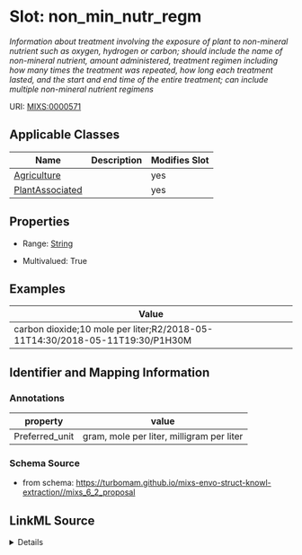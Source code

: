 # Slot: non_min_nutr_regm


_Information about treatment involving the exposure of plant to non-mineral nutrient such as oxygen, hydrogen or carbon; should include the name of non-mineral nutrient, amount administered, treatment regimen including how many times the treatment was repeated, how long each treatment lasted, and the start and end time of the entire treatment; can include multiple non-mineral nutrient regimens_



URI: [MIXS:0000571](https://w3id.org/mixs/0000571)



<!-- no inheritance hierarchy -->




## Applicable Classes

| Name | Description | Modifies Slot |
| --- | --- | --- |
[Agriculture](Agriculture.md) |  |  yes  |
[PlantAssociated](PlantAssociated.md) |  |  yes  |







## Properties

* Range: [String](String.md)

* Multivalued: True






## Examples

| Value |
| --- |
| carbon dioxide;10 mole per liter;R2/2018-05-11T14:30/2018-05-11T19:30/P1H30M |

## Identifier and Mapping Information





### Annotations

| property | value |
| --- | --- |
| Preferred_unit | gram, mole per liter, milligram per liter |



### Schema Source


* from schema: https://turbomam.github.io/mixs-envo-struct-knowl-extraction//mixs_6_2_proposal




## LinkML Source

<details>
```yaml
name: non_min_nutr_regm
annotations:
  Preferred_unit:
    tag: Preferred_unit
    value: gram, mole per liter, milligram per liter
description: Information about treatment involving the exposure of plant to non-mineral
  nutrient such as oxygen, hydrogen or carbon; should include the name of non-mineral
  nutrient, amount administered, treatment regimen including how many times the treatment
  was repeated, how long each treatment lasted, and the start and end time of the
  entire treatment; can include multiple non-mineral nutrient regimens
title: non-mineral nutrient regimen
notes:
- non-mineral
- nutrient
- regimen
examples:
- value: carbon dioxide;10 mole per liter;R2/2018-05-11T14:30/2018-05-11T19:30/P1H30M
from_schema: https://turbomam.github.io/mixs-envo-struct-knowl-extraction//mixs_6_2_proposal
rank: 1000
slot_uri: MIXS:0000571
multivalued: true
alias: non_min_nutr_regm
domain_of:
- Agriculture
- PlantAssociated
range: string

```
</details>